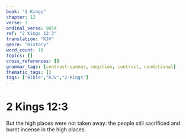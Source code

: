 ```yaml
---
book: "2 Kings"
chapter: 12
verse: 3
ordinal_verse: 9854
ref: "2 Kings 12:3"
translation: "KJV"
genre: "History"
word_count: 19
topics: []
cross_references: []
grammar_tags: [contrast-opener, negation, contrast, conditional]
thematic_tags: []
tags: ["Bible","KJV","2-Kings"]
---
```


# 2 Kings 12:3

But the high places were not taken away: the people still sacrificed and burnt incense in the high places.
